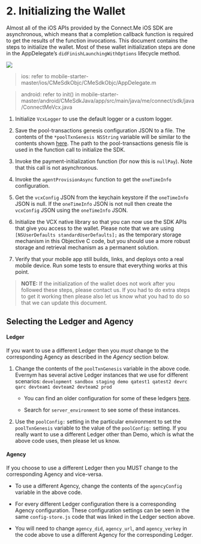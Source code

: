 # 2. Initializing the Wallet

Almost all of the iOS APIs provided by the Connect.Me iOS SDK are asynchronous, which means that a completion callback function is required to get the results of the function invocations. This document contains the steps to initialize the wallet. Most of these wallet initialization steps are done in the AppDelegate’s `didFinishLaunchingWithOptions` lifecycle method.

![](https://github.com/evernym/mobile-starter/blob/master/wiki-images/InitializingWalletConnectMe.png)<!--This illustration is not helpful because it is not a decision tree-->

> ios: refer to  mobile-starter-master/ios/CMeSdkObjc/CMeSdkObjc/AppDelegate.m <!--What does this mean? Is this a file in the repo that they can read or edit?-->

> android: refer to  init() in mobile-starter-master/android/CMeSdkJava/app/src/main/java/me/connect/sdk/java/ConnectMeVcx.java <!--What does this mean?-->

1. Initialize `VcxLogger` to use the default logger or a custom logger.

2. Save the pool-transactions genesis configuration JSON to a file. The contents of the `*poolTxnGenesis NSString` variable will be similar to the contents shown [here](https://raw.githubusercontent.com/sovrin-foundation/sovrin/stable/sovrin/pool_transactions_sandbox_genesis)<!--that's a long file: will the contents be as long?-->. The path to the pool-transactions genesis file is used in the function call to initialize the SDK.

3. Invoke the payment-initialization function (for now this is `nullPay`). Note that this call is not asynchronous.

4. Invoke the `agentProvisionAsync` function to get the `oneTimeInfo` configuration.

5. Get the `vcxConfig` JSON from the keychain keystore if the `oneTimeInfo` JSON is null. If the `oneTimeInfo` JSON is not null then create the `vcxConfig` JSON using the `oneTimeInfo` JSON.

6. Initialize the VCX native library so that you can now use the SDK APIs that give you access to the wallet. Please note that we are using  `[NSUserDefaults standardUserDefaults];` as the temporary storage mechanism in this Objective C code, but you should use a more robust storage and retrieval mechanism as a permanent solution.

7. Verify that your mobile app still builds, links, and deploys onto a real mobile device. Run some tests to ensure that everything works at this point. 

> **NOTE:** If the initialization of the wallet does not work after you followed these steps, please contact us. If you had to do extra steps to get it working then please also let us know what you had to do so that we can update this document.


## Selecting the Ledger and Agency

#### Ledger

If you want to use a different Ledger then you *must* change to the corresponding Agency as described in the *Agency* section below.

1. Change the contents of the `poolTxnGenesis` variable in the above code. <!--where?-->Evernym has several active Ledger instances that we use for different scenarios: 
`development
sandbox
staging
demo
qatest1
qatest2
devrc
qarc
devteam1
devteam2
devteam2
prod`

   * You can find an older configuration for some of these ledgers [here](https://github.com/sovrin-foundation/connector-app/blob/master/app/store/config-store.js).
  
   * Search for `server_environment` to see some of these instances.

3. Use the `poolConfig:` setting in the particular environment to set the `poolTxnGenesis` variable to the value of the `poolConfig:` setting. <!--Does this sentence repeat what this whole section says? -->If you really want to use a different Ledger other than Demo, which is what the above code uses, then please let us know.

#### Agency
If you choose to use a different Ledger then you MUST change to the corresponding Agency and vice-versa. 

* To use a different Agency, change the contents of the `agencyConfig` variable in the above code. 

* For every different Ledger configuration there is a corresponding Agency configuration. These configuration settings can be seen in the same `config-store.js` code that was linked in the Ledger section above. 

* You will need to change `agency_did`, `agency_url`, and `agency_verkey` in the code above <!--what code where?--> to use a different Agency for the corresponding Ledger.

<!-- > TODO: NOTE about had issues were here where NSString *walletName = @"wallet_name"; had to be changed and NSString *fileName = @"pool_transactions_genesis_DEMO";-->